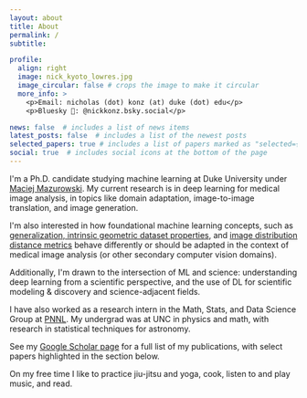 ```yaml
---
layout: about
title: About
permalink: /
subtitle:

profile:
  align: right
  image: nick_kyoto_lowres.jpg
  image_circular: false # crops the image to make it circular
  more_info: >
    <p>Email: nicholas (dot) konz (at) duke (dot) edu</p>
    <p>Bluesky 🦋: @nickkonz.bsky.social</p>

news: false  # includes a list of news items
latest_posts: false  # includes a list of the newest posts
selected_papers: true # includes a list of papers marked as "selected={true}"
social: true  # includes social icons at the bottom of the page
---
```


I'm a Ph.D. candidate studying machine learning at Duke University under [Maciej Mazurowski](https://sites.duke.edu/mazurowski/). My current research is in deep learning for medical image analysis, in topics like domain adaptation, image-to-image translation, and image generation. 

I'm also interested in how foundational machine learning concepts, such as [generalization, intrinsic geometric dataset properties](https://arxiv.org/abs/2401.08865), and [image distribution distance metrics](https://arxiv.org/abs/2412.01496) behave differently or should be adapted in the context of medical image analysis (or other secondary computer vision domains).

Additionally, I'm drawn to the intersection of ML and science: understanding deep learning from a scientific perspective, and the use of DL for scientific modeling & discovery and science-adjacent fields.

I have also worked as a research intern in the Math, Stats, and Data Science Group at [PNNL](https://www.pnnl.gov/). My undergrad was at UNC in physics and math, with research in statistical techniques for astronomy.

See my [Google Scholar page](https://scholar.google.com/citations?hl=en&user=a9rXidMAAAAJ&view_op=list_works&sortby=pubdate) for a full list of my publications, with select papers highlighted in the section below.

On my free time I like to practice jiu-jitsu and yoga, cook, listen to and play music, and read.
